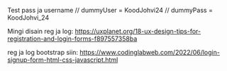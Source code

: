 Test pass ja username
// dummyUser = KoodJohvi24
// dummyPass = KoodJohvi_24

Mingi disain reg ja log:
https://uxplanet.org/18-ux-design-tips-for-registration-and-login-forms-f897557358ba

reg ja log bootstrap siin:
https://www.codinglabweb.com/2022/06/login-signup-form-html-css-javascript.html
